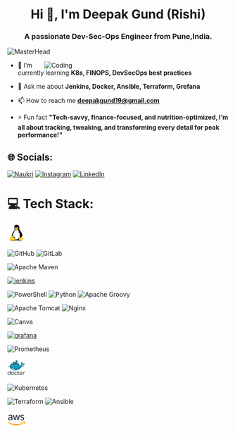 <h1 align="center">Hi 👋, I'm Deepak Gund (Rishi)</h1>
<h3 align="center">A passionate Dev-Sec-Ops Engineer from Pune,India.</h3>

![MasterHead](https://proseful.imgix.net/blogs/df373414-e77c-4d3d-8c7b-35cf55f23396/images/43bc1e57-5fef-4460-bf08-4f79f3654555.gif)

<img align="right" alt="Coding" width="420" src="https://amaxiam.com/wp-content/uploads/DevSecOps-image-2.jpg"/>


- 🌱 I’m currently learning **K8s, FINOPS, DevSecOps best practices**

- 💬 Ask me about **Jenkins, Docker, Ansible, Terraform, Grefana**

- 📫 How to reach me **deepakgund19@gmail.com**

- ⚡ Fun fact **"Tech-savvy, finance-focused, and nutrition-optimized, I’m all about tracking, tweaking, and transforming every detail for peak performance!"**


## 🌐 Socials:
[![Naukri](https://static.naukimg.com/s/0/0/i/ni-hamburger/naukri_new_logo.svg?logo=Naukri&logoColor=white)](https://www.naukri.com/mnjuser/profile) 
[![Instagram](https://img.shields.io/badge/Instagram-%23E4405F.svg?logo=Instagram&logoColor=white)](https://instagram.com/deepackgund) 
[![LinkedIn](https://img.shields.io/badge/LinkedIn-%230077B5.svg?logo=linkedin&logoColor=white)](https://linkedin.com/in/deepakgund) 

# 💻 Tech Stack:
 
<p align="left"> <a href="https://www.linux.org/" target="_blank" rel="noreferrer"> <img src="https://raw.githubusercontent.com/devicons/devicon/master/icons/linux/linux-original.svg" alt="linux" width="40" height="40"/> </a>  </p> 

![GitHub](https://img.shields.io/badge/github-%23121011.svg?style=for-the-badge&logo=github&logoColor=white) 
![GitLab](https://img.shields.io/badge/gitlab-%23181717.svg?style=for-the-badge&logo=gitlab&logoColor=white) 

![Apache Maven](https://img.shields.io/badge/Apache%20Maven-C71A36?style=for-the-badge&logo=Apache%20Maven&logoColor=white) 

<p align="left"> <a href="https://www.jenkins.io" target="_blank" rel="noreferrer"> <img src="https://www.vectorlogo.zone/logos/jenkins/jenkins-icon.svg" alt="jenkins" width="40" height="40"/> </a> 
 </p>


![PowerShell](https://img.shields.io/badge/PowerShell-%235391FE.svg?style=for-the-badge&logo=powershell&logoColor=white) 
![Python](https://img.shields.io/badge/python-3670A0?style=for-the-badge&logo=python&logoColor=ffdd54) 
![Apache Groovy](https://img.shields.io/badge/Apache%20Groovy-4298B8.svg?style=for-the-badge&logo=Apache+Groovy&logoColor=white)  

![Apache Tomcat](https://img.shields.io/badge/apache%20tomcat-%23F8DC75.svg?style=for-the-badge&logo=apache-tomcat&logoColor=black)
![Nginx](https://img.shields.io/badge/nginx-%23009639.svg?style=for-the-badge&logo=nginx&logoColor=white)

![Canva](https://img.shields.io/badge/Canva-%2300C4CC.svg?style=for-the-badge&logo=Canva&logoColor=white) 

<p align="left"> <a href="https://grafana.com" target="_blank" rel="noreferrer"> <img src="https://www.vectorlogo.zone/logos/grafana/grafana-icon.svg" alt="grafana" width="40" height="40"/> </a> 

![Prometheus](https://img.shields.io/badge/Prometheus-E6522C?style=for-the-badge&logo=Prometheus&logoColor=white)
 </p>

<p align="left"> <a href="https://www.docker.com/" target="_blank" rel="noreferrer"> <img src="https://raw.githubusercontent.com/devicons/devicon/master/icons/docker/docker-original-wordmark.svg" alt="docker" width="40" height="40"/> </a>
 </p>

![Kubernetes](https://img.shields.io/badge/kubernetes-%23326ce5.svg?style=for-the-badge&logo=kubernetes&logoColor=white) 

![Terraform](https://img.shields.io/badge/terraform-%235835CC.svg?style=for-the-badge&logo=terraform&logoColor=white)
![Ansible](https://img.shields.io/badge/ansible-%231A1918.svg?style=for-the-badge&logo=ansible&logoColor=white)








<p align="left"> <a href="https://aws.amazon.com" target="_blank" rel="noreferrer"> <img src="https://raw.githubusercontent.com/devicons/devicon/master/icons/amazonwebservices/amazonwebservices-original-wordmark.svg" alt="aws" width="40" height="40"/> </a>   </p>

 

